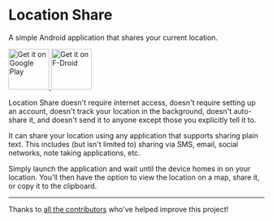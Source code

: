 Location Share
==============

A simple Android application that shares your current location.

<a href="https://play.google.com/store/apps/details?id=ca.cmetcalfe.locationshare">
  <img src="https://play.google.com/intl/en_us/badges/images/generic/en_badge_web_generic.png"
       alt="Get it on Google Play"
       height="80"/>
</a>
<a href="https://f-droid.org/packages/ca.cmetcalfe.locationshare/">
  <img src="https://fdroid.gitlab.io/artwork/badge/get-it-on.png"
       alt="Get it on F-Droid"
       height="80">
</a>

Location Share doesn't require internet access, doesn't require setting up an account, doesn't track
your location in the background, doesn't auto-share it, and doesn't send it to anyone except those
you explicitly tell it to.

It can share your location using any application that supports sharing plain text. This includes
(but isn't limited to) sharing via SMS, email, social networks, note taking applications, etc.

Simply launch the application and wait until the device homes in on your location. You'll then have
the option to view the location on a map, share it, or copy it to the clipboard.

------------------------------------

Thanks to [all the contributors](CONTRIBUTORS.md) who've helped improve this project!
